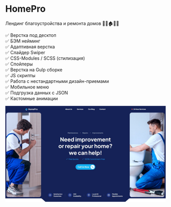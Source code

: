 # HomePro
Лендинг благоустройства и ремонта домов 👷‍♂️🏚👷‍♀️


✅ Верстка под десктоп  
✅ БЭМ нейминг  
✅ Адаптивная верстка  
✅ Слайдер Swiper  
✅ CSS-Modules / SCSS (стилизация)  
✅ Спойлеры  
✅ Верстка на Gulp сборке  
✅ JS скрипты  
✅ Работа с нестандартными дизайн-приемами  
✅ Мобильное меню  
✅ Подгрузка данных с JSON  
✅ Кастомные анимации  

[![HomePro](https://github.com/8807010/HomePro/blob/master/preview.jpg)](https://8807010.github.io/HomePro/)

